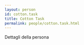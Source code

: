 ```yaml
---
layout: person
id: cotton.task
title: Cotton Task
permalink: people/cotton.task.html
---
```


Dettagli della persona
